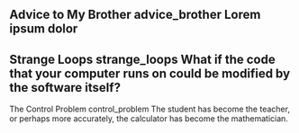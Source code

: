 Advice to My Brother
advice_brother
Lorem ipsum dolor
---
Strange Loops
strange_loops
What if the code that your computer runs on could be modified by the software itself?
---
The Control Problem
control_problem
The student has become the teacher, or perhaps more accurately, the calculator has become the mathematician.
